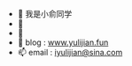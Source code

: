 - 👋 我是小俞同学
- 👀 
- 🌱 
- 💞️ blog : www.yulijian.fun
- 📫 email : iyulijian@sina.com

<!---
carpliyu/carpliyu is a ✨ special ✨ repository because its `README.md` (this file) appears on your GitHub profile.
You can click the Preview link to take a look at your changes.
--->
